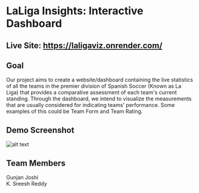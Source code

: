 # LaLiga Insights: Interactive Dashboard

## Live Site: https://laligaviz.onrender.com/

## Goal
Our project aims to create a website/dashboard containing the live statistics of all the teams in
the premier division of Spanish Soccer (Known as La Liga) that provides a comparative assessment
of each team's current standing. Through the dashboard, we intend to visualize the
measurements that are usually considered for indicating teams’ performance. Some examples
of this could be Team Form and Team Rating.

## Demo Screenshot
![alt text](https://github.com/sreesh2411/DV_Project/blob/main/Demo%20Screenshot.png)


## Team Members
Gunjan Joshi<br>
K. Sreesh Reddy

